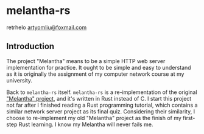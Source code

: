 # melantha-rs

retrhelo <artyomliu@foxmail.com>

## Introduction 

The project "Melantha" means to be a simple HTTP web server implementation for 
practice. It ought to be simple and easy to understand as it is originally the 
assignment of my computer network course at my university. 

Back to `melantha-rs` itself. `melantha-rs` is a re-implementation of the original 
["Melantha" project](), and it's written in Rust instead of C. I start this project 
not far after I finished reading a Rust programming tutorial, which contains a 
similar network server project as its final quiz. Considering their similarity, 
I choose to re-implement my old "Melantha" project as the finish of my first-step 
Rust learning. I know my Melantha will never fails me. 